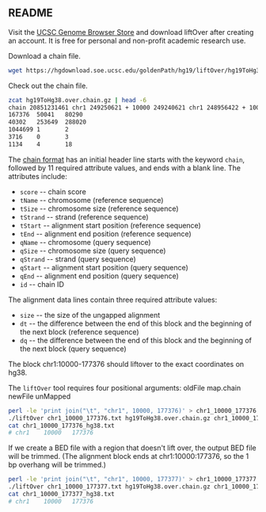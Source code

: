 ## README

Visit the [UCSC Genome Browser Store](https://genome-store.ucsc.edu/products/) and download liftOver after creating an account. It is free for personal and non-profit academic research use.

Download a chain file.

```bash
wget https://hgdownload.soe.ucsc.edu/goldenPath/hg19/liftOver/hg19ToHg38.over.chain.gz
```

Check out the chain file.

```bash
zcat hg19ToHg38.over.chain.gz | head -6
chain 20851231461 chr1 249250621 + 10000 249240621 chr1 248956422 + 10000 248946422 2
167376  50041   80290
40302   253649  288020
1044699 1       2
3716    0       3
1134    4       18
```

The [chain format](https://genome.ucsc.edu/goldenPath/help/chain.html) has an initial header line starts with the keyword `chain`, followed by 11 required attribute values, and ends with a blank line. The attributes include:

* `score` -- chain score
* `tName` -- chromosome (reference sequence)
* `tSize` -- chromosome size (reference sequence)
* `tStrand` -- strand (reference sequence)
* `tStart` -- alignment start position (reference sequence)
* `tEnd` -- alignment end position (reference sequence)
* `qName` -- chromosome (query sequence)
* `qSize` -- chromosome size (query sequence)
* `qStrand` -- strand (query sequence)
* `qStart` -- alignment start position (query sequence)
* `qEnd` -- alignment end position (query sequence)
* `id` -- chain ID

The alignment data lines contain three required attribute values:

* `size` -- the size of the ungapped alignment
* `dt` -- the difference between the end of this block and the beginning of the next block (reference sequence)
* `dq` -- the difference between the end of this block and the beginning of the next block (query sequence)

The block chr1:10000-177376 should liftover to the exact coordinates on hg38.

The `liftOver` tool requires four positional arguments: oldFile map.chain newFile unMapped

```bash
perl -le 'print join("\t", "chr1", 10000, 177376)' > chr1_10000_177376.txt
./liftOver chr1_10000_177376.txt hg19ToHg38.over.chain.gz chr1_10000_177376_hg38.txt chr1_10000_177376_unmapped.txt
cat chr1_10000_177376_hg38.txt
# chr1    10000   177376
```

If we create a BED file with a region that doesn't lift over, the output BED file will be trimmed. (The alignment block ends at chr1:10000:177376, so the 1 bp overhang will be trimmed.)

```bash
perl -le 'print join("\t", "chr1", 10000, 177377)' > chr1_10000_177377.txt
./liftOver chr1_10000_177377.txt hg19ToHg38.over.chain.gz chr1_10000_177377_hg38.txt chr1_10000_177377_unmapped.txt
cat chr1_10000_177377_hg38.txt
# chr1    10000   177376
```

